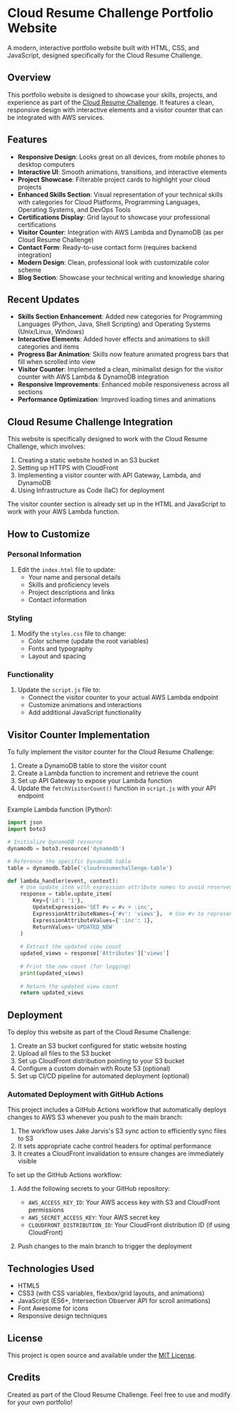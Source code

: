 # Cloud Resume Challenge Portfolio Website

A modern, interactive portfolio website built with HTML, CSS, and JavaScript, designed specifically for the Cloud Resume Challenge.

## Overview

This portfolio website is designed to showcase your skills, projects, and experience as part of the [Cloud Resume Challenge](https://cloudresumechallenge.dev/). It features a clean, responsive design with interactive elements and a visitor counter that can be integrated with AWS services.

## Features

- **Responsive Design**: Looks great on all devices, from mobile phones to desktop computers
- **Interactive UI**: Smooth animations, transitions, and interactive elements
- **Project Showcase**: Filterable project cards to highlight your cloud projects
- **Enhanced Skills Section**: Visual representation of your technical skills with categories for Cloud Platforms, Programming Languages, Operating Systems, and DevOps Tools
- **Certifications Display**: Grid layout to showcase your professional certifications
- **Visitor Counter**: Integration with AWS Lambda and DynamoDB (as per Cloud Resume Challenge)
- **Contact Form**: Ready-to-use contact form (requires backend integration)
- **Modern Design**: Clean, professional look with customizable color scheme
- **Blog Section**: Showcase your technical writing and knowledge sharing

## Recent Updates

- **Skills Section Enhancement**: Added new categories for Programming Languages (Python, Java, Shell Scripting) and Operating Systems (Unix/Linux, Windows)
- **Interactive Elements**: Added hover effects and animations to skill categories and items
- **Progress Bar Animation**: Skills now feature animated progress bars that fill when scrolled into view
- **Visitor Counter**: Implemented a clean, minimalist design for the visitor counter with AWS Lambda & DynamoDB integration
- **Responsive Improvements**: Enhanced mobile responsiveness across all sections
- **Performance Optimization**: Improved loading times and animations

## Cloud Resume Challenge Integration

This website is specifically designed to work with the Cloud Resume Challenge, which involves:

1. Creating a static website hosted in an S3 bucket
2. Setting up HTTPS with CloudFront
3. Implementing a visitor counter with API Gateway, Lambda, and DynamoDB
4. Using Infrastructure as Code (IaC) for deployment

The visitor counter section is already set up in the HTML and JavaScript to work with your AWS Lambda function.

## How to Customize

### Personal Information

1. Edit the `index.html` file to update:
   - Your name and personal details
   - Skills and proficiency levels
   - Project descriptions and links
   - Contact information

### Styling

1. Modify the `styles.css` file to change:
   - Color scheme (update the root variables)
   - Fonts and typography
   - Layout and spacing

### Functionality

1. Update the `script.js` file to:
   - Connect the visitor counter to your actual AWS Lambda endpoint
   - Customize animations and interactions
   - Add additional JavaScript functionality

## Visitor Counter Implementation

To fully implement the visitor counter for the Cloud Resume Challenge:

1. Create a DynamoDB table to store the visitor count
2. Create a Lambda function to increment and retrieve the count
3. Set up API Gateway to expose your Lambda function
4. Update the `fetchVisitorCount()` function in `script.js` with your API endpoint

Example Lambda function (Python):

```python
import json
import boto3

# Initialize DynamoDB resource
dynamodb = boto3.resource('dynamodb')

# Reference the specific DynamoDB table
table = dynamodb.Table('cloudresumechallenge-table')

def lambda_handler(event, context):
    # Use update_item with expression attribute names to avoid reserved keyword issue
    response = table.update_item(
        Key={'id': '1'},
        UpdateExpression='SET #v = #v + :inc',
        ExpressionAttributeNames={'#v': 'views'},  # Use #v to represent the reserved keyword 'views'
        ExpressionAttributeValues={':inc': 1},
        ReturnValues='UPDATED_NEW'
    )
    
    # Extract the updated view count
    updated_views = response['Attributes']['views']
    
    # Print the new count (for logging)
    print(updated_views)
    
    # Return the updated view count
    return updated_views
```

## Deployment

To deploy this website as part of the Cloud Resume Challenge:

1. Create an S3 bucket configured for static website hosting
2. Upload all files to the S3 bucket
3. Set up CloudFront distribution pointing to your S3 bucket
4. Configure a custom domain with Route 53 (optional)
5. Set up CI/CD pipeline for automated deployment (optional)

### Automated Deployment with GitHub Actions

This project includes a GitHub Actions workflow that automatically deploys changes to AWS S3 whenever you push to the main branch:

1. The workflow uses Jake Jarvis's S3 sync action to efficiently sync files to S3
2. It sets appropriate cache control headers for optimal performance
3. It creates a CloudFront invalidation to ensure changes are immediately visible

To set up the GitHub Actions workflow:

1. Add the following secrets to your GitHub repository:
   - `AWS_ACCESS_KEY_ID`: Your AWS access key with S3 and CloudFront permissions
   - `AWS_SECRET_ACCESS_KEY`: Your AWS secret key
   - `CLOUDFRONT_DISTRIBUTION_ID`: Your CloudFront distribution ID (if using CloudFront)

2. Push changes to the main branch to trigger the deployment

## Technologies Used

- HTML5
- CSS3 (with CSS variables, flexbox/grid layouts, and animations)
- JavaScript (ES6+, Intersection Observer API for scroll animations)
- Font Awesome for icons
- Responsive design techniques

## License

This project is open source and available under the [MIT License](LICENSE).

## Credits

Created as part of the Cloud Resume Challenge. Feel free to use and modify for your own portfolio! 
